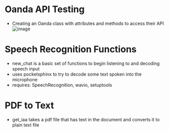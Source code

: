 # Oanda API Testing

- Creating an Oanda class with attributes and methods to access their API 
![image](https://github.com/CloudsWeight/python/assets/22231598/59c51982-e663-43d7-9c08-6b9a94530767)


# Speech Recognition Functions
- new_chat is a basic set of functions to begin listening to and decoding speech input
- uses pocketsphinx to try to decode some text spoken into the microphone
- requires: SpeechRecognition, wavio, setuptools

# PDF to Text 
- get_iaa takes a pdf file that has text in the document and converts it to plain text file
  
